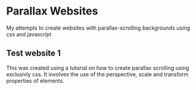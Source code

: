 Parallax Websites
=================

My attempts to create websites with parallax-scrolling backgrounds using css and javascript

Test website 1
--------------
This was created using a tutorial on how to create parallax scrolling using exclusivly css. It involves the use of the perspective, scale and transform properties of elements.
